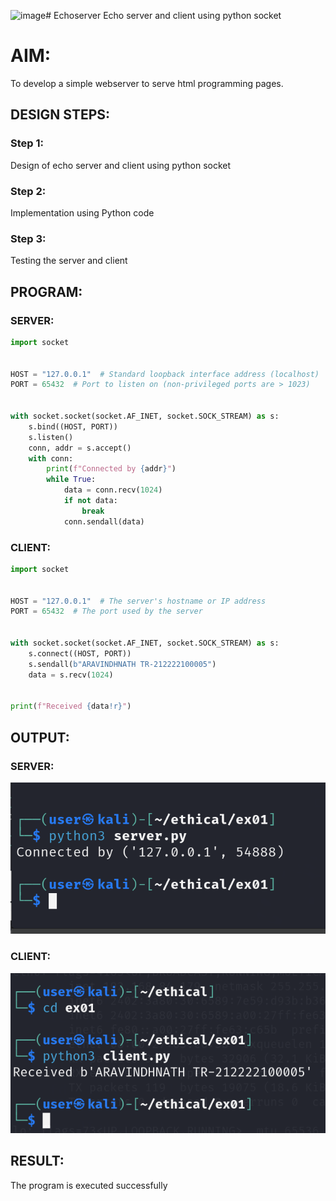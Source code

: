 ![image](https://github.com/user-attachments/assets/5d08c4bc-fbc3-4455-ab77-b8aee118e487)# Echoserver
Echo server and client using python socket

# AIM:

To develop a simple webserver to serve html programming pages.

## DESIGN STEPS:

### Step 1:

Design of echo server and client using python socket

### Step 2:

Implementation using Python code

### Step 3:

Testing the server and client 

## PROGRAM:
### SERVER:
```python
import socket


HOST = "127.0.0.1"  # Standard loopback interface address (localhost)
PORT = 65432  # Port to listen on (non-privileged ports are > 1023)


with socket.socket(socket.AF_INET, socket.SOCK_STREAM) as s:
    s.bind((HOST, PORT))
    s.listen()
    conn, addr = s.accept()
    with conn:
        print(f"Connected by {addr}")
        while True:
            data = conn.recv(1024)
            if not data:
                break
            conn.sendall(data)
```
### CLIENT:
```python
import socket


HOST = "127.0.0.1"  # The server's hostname or IP address
PORT = 65432  # The port used by the server


with socket.socket(socket.AF_INET, socket.SOCK_STREAM) as s:
    s.connect((HOST, PORT))
    s.sendall(b"ARAVINDHNATH TR-212222100005")
    data = s.recv(1024)


print(f"Received {data!r}")
```
## OUTPUT:

### SERVER:
![Output](Op1-eh1.png)
### CLIENT:
![Output](Op2-eh1.png)

## RESULT:
The program is executed successfully
